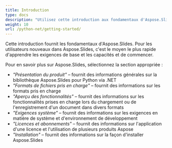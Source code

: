 ```yaml
---
title: Introduction
type: docs
description: "Utilisez cette introduction aux fondamentaux d'Aspose.Slides pour Python via .NET pour commencer à réaliser la valeur d'Aspose.Slides pour votre entreprise."
weight: 10
url: /python-net/getting-started/
---
```


Cette introduction fournit les fondamentaux d'Aspose.Slides. Pour les utilisateurs nouveaux dans Aspose.Slides, c'est le moyen le plus rapide d'apprendre les exigences de base et les capacités et de commencer.

Pour en savoir plus sur Aspose.Slides, sélectionnez la section appropriée :

- *"Présentation du produit"* – fournit des informations générales sur la bibliothèque Aspose.Slides pour Python via .NET
- *"Formats de fichiers pris en charge"* – fournit des informations sur les formats pris en charge
- *"Aperçu des fonctionnalités"* – fournit des informations sur les fonctionnalités prises en charge lors du chargement ou de l'enregistrement d'un document dans divers formats
- *"Exigences système"* – fournit des informations sur les exigences en matière de système et d'environnement de développement
- *"Licences et abonnements"* – fournit des informations sur l'application d'une licence et l'utilisation de plusieurs produits Aspose
- *"Installation"* – fournit des informations sur la façon d'installer Aspose.Slides
